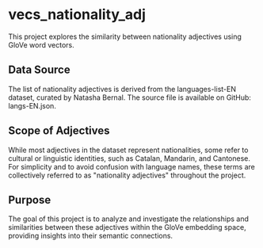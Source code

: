 # vecs_nationality_adj

This project explores the similarity between nationality adjectives using GloVe word vectors.

## Data Source
The list of nationality adjectives is derived from the languages-list-EN dataset, curated by Natasha Bernal. The source file is available on GitHub:
langs-EN.json.

## Scope of Adjectives
While most adjectives in the dataset represent nationalities, some refer to cultural or linguistic identities, such as Catalan, Mandarin, and Cantonese. For simplicity and to avoid confusion with language names, these terms are collectively referred to as "nationality adjectives" throughout the project.

## Purpose
The goal of this project is to analyze and investigate the relationships and similarities between these adjectives within the GloVe embedding space, providing insights into their semantic connections.

